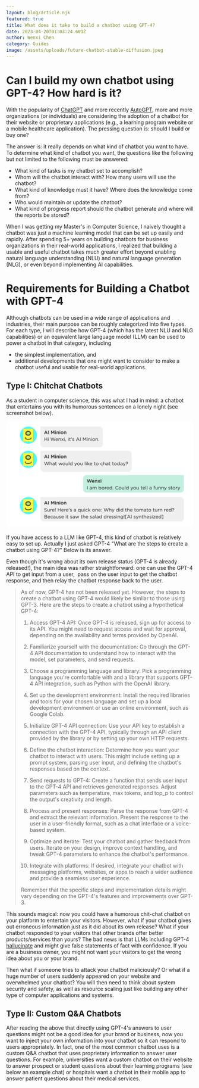 ```yaml
---
layout: blog/article.njk
featured: true
title: What does it take to build a chatbot using GPT-4?
date: 2023-04-20T01:03:24.601Z
author: Wenxi Chen
category: Guides
image: /assets/uploads/future-chatbot-stable-diffusion.jpeg
---
```

# Can I build my own chatbot using GPT-4? How hard is it?

With the popularity of [ChatGPT](https://openai.com/blog/chatgpt) and more recently [AutoGPT](https://autogpt.net/), more and more organizations (or individuals) are considering the adoption of a chatbot for their website or proprietary applications (e.g., a learning program website or a mobile healthcare application). The pressing question is: should I build or buy one?

The answer is: it really depends on what kind of chatbot you want to have. To determine what kind of chatbot you want, the questions like the following but not limited to the following must be answered:

* What kind of tasks is my chatbot set to accomplish? 
* Whom will the chatbot interact with? How many users will use the chatbot?  
* What kind of knowledge must it have? Where does the knowledge come from? 
* Who would maintain or update the chatbot?
* What kind of progress report should the chatbot generate and where will the reports be stored? 

When I was getting my Master's in Computer Science, I naively thought a chatbot was just a machine learning model that can be set up easily and rapidly. After spending 5+ years on building chatbots for business organizations in their real-world applications, I realized that building a usable and useful chatbot takes much greater effort beyond enabling natural language understanding (NLU) and natural language generation (NLG), or even beyond implementing AI capabilities.

# Requirements for Building a Chatbot with GPT-4

Although chatbots can be used in a wide range of applications and industries, their main purpose can be roughly categorized into five types. For each type, I will describe how GPT-4 (which has the latest NLU and NLG capabilities) or an equivalent large language model (LLM) can be used to power a chatbot in that category, including

* the simplest implementation, and 
* additional developments that one might want to consider to make a chatbot useful and usable for real-world applications.

## Type I: Chitchat Chatbots

As a student in computer science, this was what I had in mind: a chatbot that entertains you with its humorous sentences on a lonely night (see screenshot below).

![Example of a simple entertaining chatbot](/assets/uploads/image10.png "Example of a simple entertaining chatbot")

If you have access to a LLM like GPT-4, this kind of chatbot is relatively easy to set up. Actually I just asked GPT-4 "What are the steps to create a chatbot using GPT-4?" Below is its answer.

Even though it's wrong about its own release status (GPT-4 is already released!), the main idea was rather straightforward: one can use the GPT-4 API to get input from a user,  pass on the user input to get the chatbot response, and then relay the chatbot response back to the user.

> As of now, GPT-4 has not been released yet. However, the steps to create a chatbot using GPT-4 would likely be similar to those using GPT-3. Here are the steps to create a chatbot using a hypothetical GPT-4:
>
> 1. Access GPT-4 API: Once GPT-4 is released, sign up for access to its API. You might need to request access and wait for approval, depending on the availability and terms provided by OpenAI.
>
> 2. Familiarize yourself with the documentation: Go through the GPT-4 API documentation to understand how to interact with the model, set parameters, and send requests.
>
> 3. Choose a programming language and library: Pick a programming language you're comfortable with and a library that supports GPT-4 API integration, such as Python with the OpenAI library.
>
> 4. Set up the development environment: Install the required libraries and tools for your chosen language and set up a local development environment or use an online environment, such as Google Colab.
>
> 5. Initialize GPT-4 API connection: Use your API key to establish a connection with the GPT-4 API, typically through an API client provided by the library or by setting up your own HTTP requests.
>
> 6. Define the chatbot interaction: Determine how you want your chatbot to interact with users. This might include setting up a prompt system, parsing user input, and defining the chatbot's responses based on the context.
>
> 7. Send requests to GPT-4: Create a function that sends user input to the GPT-4 API and retrieves generated responses. Adjust parameters such as temperature, max tokens, and top_p to control the output's creativity and length.
>
> 8. Process and present responses: Parse the response from GPT-4 and extract the relevant information. Present the response to the user in a user-friendly format, such as a chat interface or a voice-based system.
>
> 9. Optimize and iterate: Test your chatbot and gather feedback from users. Iterate on your design, improve context handling, and tweak GPT-4 parameters to enhance the chatbot's performance.
>
> 10. Integrate with platforms: If desired, integrate your chatbot with messaging platforms, websites, or apps to reach a wider audience and provide a seamless user experience.
>
> Remember that the specific steps and implementation details might vary depending on the GPT-4's features and improvements over GPT-3.

This sounds magical: now you could have a humorous chit-chat chatbot on your platform to entertain your visitors. However, what if your chatbot gives out erroneous information just as it did about its own release? What if your chatbot responded to your visitors that other brands offer better products/services than yours? The bad news is that LLMs including GPT-4 [hallucinate](https://en.wikipedia.org/wiki/Hallucination_(artificial_intelligence)) and might give false statements of fact with confidence. If you are a business owner, you might not want your visitors to get the wrong idea about you or your brand.

Then what if someone tries to attack your chatbot maliciously? Or what if a huge number of users suddenly appeared on your website and overwhelmed your chatbot? You will then need to think about system security and safety, as well as resource scaling just like building any other type of computer applications and systems.

## Type II: Custom Q&A Chatbots

After reading the above that directly using GPT-4's answers to user questions might not be a good idea for your brand or business, now you want to inject your own information into your chatbot so it can respond to users appropriately. In fact, one of the most common chatbot uses is a custom Q&A chatbot that uses proprietary information to answer user questions. For example, universities want a custom chatbot on their website to answer prospect or student questions about their learning programs (see below an example chat) or hospitals want a chatbot in their mobile app to answer patient questions about their medical services.